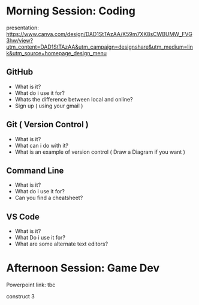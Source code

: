 # Morning Session: Coding

presentation: https://www.canva.com/design/DAD1StTAzAA/K59m7XK8sCWBUMW_FVG3hw/view?utm_content=DAD1StTAzAA&utm_campaign=designshare&utm_medium=link&utm_source=homepage_design_menu

## GitHub
- What is it?
- What do i use it for?
- Whats the difference between local and online?
- Sign up ( using your gmail )

## Git ( Version Control )
- What is it?
- What can i do with it?
- What is an example of version control ( Draw a Diagram if you want )

## Command Line
- What is it?
- What do i use it for?
- Can you find a cheatsheet?

## VS Code
- What is it?
- What Do i use it for?
- What are some alternate text editors?

# Afternoon Session: Game Dev

Powerpoint link: tbc

construct 3
